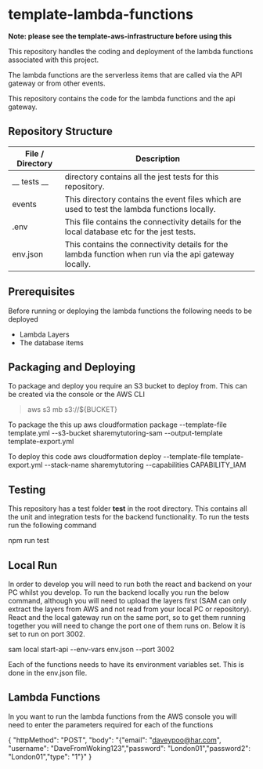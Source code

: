 # template-lambda-functions

**Note: please see the template-aws-infrastructure before using this**

This repository handles the coding and deployment of the lambda functions associated with this project. 

The lambda functions are the serverless items that are called via the API gateway or from other events.

This repository contains the code for the lambda functions and the api gateway.

## Repository Structure

File / Directory | Description
-----------------|-------------
__ tests __ | directory  contains all the jest tests for this repository.
events | This directory contains the event files which are used to test the lambda functions locally.
.env | This file contains the connectivity details for the local database etc for the jest tests.
env.json | This contains the connectivity details for the lambda function when run via the api gateway locally.

## Prerequisites

Before running or deploying the lambda functions the following needs to be deployed
* Lambda Layers
* The database items

## Packaging and Deploying

To package and deploy you require an S3 bucket to deploy from. This can be created via the console or the AWS CLI
> aws s3 mb s3://${BUCKET}

To package the this up
aws cloudformation package --template-file template.yml --s3-bucket sharemytutoring-sam --output-template template-export.yml

To deploy this code
aws cloudformation deploy  --template-file template-export.yml --stack-name sharemytutoring --capabilities CAPABILITY_IAM

## Testing

This repository has a test folder __test__ in the root directory. This contains all the unit and integration tests for the backend functionality. To run the tests run the following command

npm run test

## Local Run

In order to develop you will need to run both the react and backend on your PC whilst you develop. To run the backend locally you run the below command, although you will need to upload the layers first (SAM can only extract the layers from AWS and not read from your local PC or repository). React and the local gateway run on the same port, so to get them running together you will need to change the port one of them runs on. Below it is set to run on port 3002.

sam local start-api --env-vars env.json --port 3002

Each of the functions needs to have its environment variables set. This is done in the env.json file.

## Lambda Functions 

In you want to run the lambda functions from the AWS console you will need to enter the parameters required for each of the functions

{
    "httpMethod": "POST",
    "body": "{\"email\": \"daveypoo@har.com\", \"username\": \"DaveFromWoking123\",\"password\": \"London01\",\"password2\": \"London01\",\"type\": \"1\"}"
}

